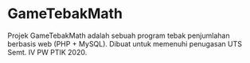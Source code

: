 # GameTebakMath
 Projek GameTebakMath adalah sebuah program tebak penjumlahan berbasis web (PHP + MySQL). Dibuat untuk memenuhi penugasan UTS Semt. IV PW PTIK 2020. 
